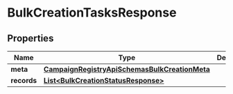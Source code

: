

# BulkCreationTasksResponse


## Properties

| Name | Type | Description | Notes |
|------------ | ------------- | ------------- | -------------|
|**meta** | [**CampaignRegistryApiSchemasBulkCreationMeta**](CampaignRegistryApiSchemasBulkCreationMeta.md) |  |  |
|**records** | [**List&lt;BulkCreationStatusResponse&gt;**](BulkCreationStatusResponse.md) |  |  |



